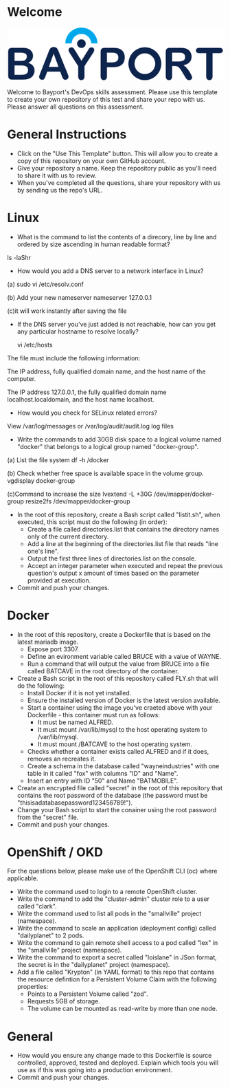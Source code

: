 
# Welcome

![Bayport](/Bayport_Logo.png)

Welcome to Bayport's DevOps skills assessment.
Please use this template to create your own repository of this test and share your repo with us. Please answer all questions on this assessment.
# General Instructions
* Click on the "Use This Template" button. This will allow you to create a copy of this repository on your own GitHub account.
* Give your repository a name. Keep the repository public as you'll need to share it with us to review.
* When you've completed all the questions, share your repository with us by sending us the repo's URL.
# Linux
* What is the command to list the contents of a direcory, line by line and ordered by size ascending in human readable format?


ls -laShr

* How would you add a DNS server to a network interface in Linux?


(a) sudo vi /etc/resolv.conf

(b) Add your new nameserver
nameserver 127.0.0.1

(c)it will work instantly after saving the file

* If the DNS server you've just added is not reachable, how can you get any particular hostname to resolve locally? 


    vi /etc/hosts

The file must include the following information:

   The IP address, fully qualified domain name, and the host name of the computer.
    
   The IP address 127.0.0.1, the fully qualified domain name localhost.localdomain, and the host name localhost.
    

* How would you check for SELinux related errors?

View /var/log/messages or /var/log/audit/audit.log log files

* Write the commands to add 30GB disk space to a logical volume named "docker" that belongs to a logical group named "docker-group".

(a) List the file system
df -h /docker

(b) Check whether free space is available space in the volume group.
vgdisplay docker-group

(c)Command to increase the size
lvextend -L +30G   /dev/mapper/docker-group
resize2fs /dev/mapper/docker-group

* In the root of this repository, create a Bash script called "listit.sh", when executed, this script must do the following (in order):
    * Create a file called directories.list that contains the directory names only of the current directory.
    * Add a line at the beginning of the directories.list file that reads "line one's line".
    * Output the first three lines of directories.list on the console.
    * Accept an integer parameter when executed and repeat the previous question's output x amount of times based on the parameter provided at execution.
* Commit and push your changes.

# Docker
* In the root of this repository, create a Dockerfile that is based on the latest mariadb image.
    * Expose port 3307.
    * Define an evironment variable called BRUCE with a value of WAYNE.
    * Run a command that will output the value from BRUCE into a file called BATCAVE in the root directory of the container. 
* Create a Bash script in the root of this repository called FLY.sh that will do the following:
    * Install Docker if it is not yet installed.
    * Ensure the installed version of Docker is the latest version available.
    * Start a container using the image you've craeted above with your Dockerfile - this container must run as follows:
        * It must be named ALFRED.
        * It must mount /var/lib/mysql to the host operating system to /var/lib/mysql.
        * It must mount /BATCAVE to the host operating system.
    * Checks whether a container exists called ALFRED and if it does, removes an recreates it.
    * Create a schema in the database called "wayneindustries" with one table in it called "fox" with columns "ID" and "Name".
    * Insert an entry with ID "50" and Name "BATMOBILE".
* Create an encrypted file called "secret" in the root of this repository that contains the root password of the database (the password must be "thisisadatabasepassword123456789!").
* Change your Bash script to start the conainer using the root password from the "secret" file.
* Commit and push your changes.

# OpenShift / OKD
For the questions below, please make use of the OpenShift CLI (oc) where applicable.
* Write the command used to login to a remote OpenShift cluster.
* Write the command to add the "cluster-admin" cluster role to a user called "clark".
* Write the command used to list all pods in the "smallville" project (namespace).
* Write the command to scale an application (deployment config) called "dailyplanet" to 2 pods.
* Write the command to gain remote shell access to a pod called "lex" in the "smallville" project (namespace).
* Write the command to export a secret called "loislane" in JSon format, the secret is in the "dailyplanet" project (namespace).
* Add a file called "Krypton" (in YAML format) to this repo that contains the resource defintion for a Persistent Volume Claim with the following properties:
    * Points to a Persistent Volume called "zod".
    * Requests 5GB of storage.
    * The volume can be mounted as read-write by more than one node.
# General
* How would you ensure any change made to this Dockerfile is source controlled, approved, tested and deployed. Explain which tools you will use as if this was going into a production environment.
* Commit and push your changes.
